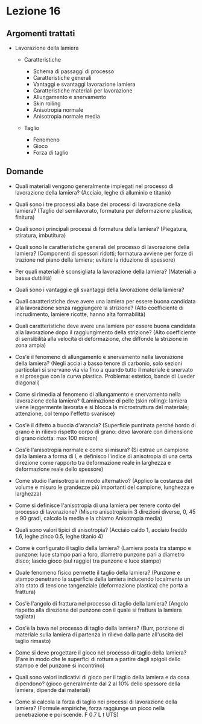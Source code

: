 # Lezione 16
## Argomenti trattati
- Lavorazione della lamiera
  - Caratteristiche
    - Schema di passaggi di processo
    - Caratteristiche generali
    - Vantaggi e svantaggi lavorazione lamiera
    - Caratteristiche materiali per lavorazione
    - Allungamento e snervamento
    - Skin rolling
    - Anisotropia normale
    - Anisotropia normale media

  - Taglio
    - Fenomeno
	- Gioco
	- Forza di taglio

## Domande
- Quali materiali vengono generalmente impiegati nel processo di lavorazione della lamiera? (Acciaio, leghe di alluminio e titanio)
- Quali sono i tre processi alla base dei processi di lavorazione della lamiera? (Taglio del semilavorato, formatura per deformazione plastica, finitura)
- Quali sono i principali processi di formatura della lamiera? (Piegatura, stiratura, imbutitura)
- Quali sono le caratteristiche generali del processo di lavorazione della lamiera? (Componenti di spessori ridotti; formatura avviene per forze di trazione nel piano della lamiera; evitare la riduzione di spessore)
- Per quali materiali è sconsigliata la lavorazione della lamiera? (Materiali a bassa duttilità)
- Quali sono i vantaggi e gli svantaggi della lavorazione della lamiera?
- Quali caratteristiche deve avere una lamiera per essere buona candidata alla lavorazione senza raggiungere la strizione? (Alto coefficiente di incrudimento, lamiere ricotte, hanno alta formabilità)
- Quali caratteristiche deve avere una lamiera per essere buona candidata alla lavorazione dopo il raggiungimento della strizione? (Alto coefficiente di sensibilità alla velocità di deformazione, che diffonde la strizione in zona ampia)
- Cos'è il fenomeno di allungamento e snervamento nella lavorazione della lamiera? (Negli acciai a basso tenore di carbonio, solo sezioni particolari si snervano via via fino a quando tutto il materiale è snervato e si prosegue con la curva plastica. Problema: estetico, bande di Lueder diagonali)
- Come si rimedia al fenomeno di allungamento e snervamento nella lavorazione della lamiera? (Laminazione di pelle (skin rolling): lamiera viene leggermente lavorata e si blocca la microstruttura del materiale; attenzione, col tempo l'effetto svanisce)
- Cos'è il difetto a buccia d'arancia? (Superficie puntinata perché bordo di grano è in rilievo rispetto corpo di grano: devo lavorare con dimensione di grano ridotta: max 100 micron)
- Cos'è l'anisotropia normale e come si misura? (Si estrae un campione dalla lamiera a forma di I, e definisco l'indice di anisotropia di una certa direzione come rapporto tra deformazione reale in larghezza e deformazione reale dello spessore)
- Come studio l'anisotropia in modo alternativo? (Applico la costanza del volume e misuro le grandezze più importanti del campione, lunghezza e larghezza)
- Come si definisce l'anisotropia di una lamiera per tenere conto del processo di lavorazione? (Misuro anisotropia in 3 direzioni diverse, 0, 45 e 90 gradi, calcolo la media e la chiamo Anisotropia media)
- Quali sono valori tipici di anisotropia? (Acciaio caldo 1, acciaio freddo 1.6, leghe zinco 0.5, leghe titanio 4)


- Come è configurato il taglio della lamiera? (Lamiera posta tra stampo e punzone: luce stampo pari a foro, diametro punzone pari a diametro disco; lascio gioco (sul raggio) tra punzone e luce stampo)
- Quale fenomeno fisico permette il taglio della lamiera? (Punzone e stampo penetrano la superficie della lamiera inducendo localmente un alto stato di tensione tangenziale (deformazione plastica) che porta a frattura)
- Cos'è l'angolo di frattura nel processo di taglio della lamiera? (Angolo rispetto alla direzione del punzone con il quale si frattura la lamiera tagliata)
- Cos'è la bava nel processo di taglio della lamiera? (Burr, porzione di materiale sulla lamiera di partenza in rilievo dalla parte all'uscita del taglio rimasto)
- Come si deve progettare il gioco nel processo di taglio della lamiera? (Fare in modo che le superfici di rottura a partire dagli spigoli dello stampo e del punzone si incontrino)
- Quali sono valori indicativi di gioco per il taglio della lamiera e da cosa dipendono? (gioco generalmente dal 2 al 10% dello spessore della lamiera, dipende dai materiali)
- Come si calcola la forza di taglio nei processi di lavorazione della lamiera? (Formule empiriche, forza raggiunge un picco nella penetrazione e poi scende. F 0.7 L t UTS)